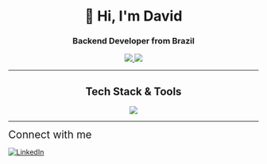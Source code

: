 <h1 align="center">👋 Hi, I'm David</h1>
<h3 align="center">Backend Developer from Brazil</h3>

<p align="center">
   <a href="https://github.com/davidcrech">
    <img src="https://readme-typing-svg.herokuapp.com/?lines=Backend+Developer;Node.js+%7C+NestJS+%7C+MongoDB;Clean+Code+%7C+Tests+%7C+Docker&center=true&width=440&height=45">
  </a>
  <a href="https://github.com/davidcrech">
    <img src="https://github-readme-stats.vercel.app/api?username=davidcrech">
  </a>
</p>

---

<h2 align="center">Tech Stack & Tools</h2>

<p align="center">
  <a href="https://nestjs.com/" target="_blank">  
     <img src="https://skillicons.dev/icons?i=nestjs,express,js,html,css,git,docker,kubernetes,aws,postman" />
  </a>
</p>

---

<p>
  <span style="font-size: 1.5em;">Connect with me</span>
</p>

<p align="left">
  <a href="https://www.linkedin.com/in/davidrech/" target="_blank">
    <img src="https://img.shields.io/badge/LinkedIn-blue?style=for-the-badge&logo=linkedin" alt="LinkedIn"/>
  </a>
</p>
